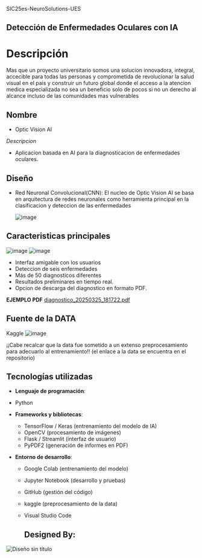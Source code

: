 SIC25es-NeuroSolutions-UES

## Detección de Enfermedades Oculares con IA

# Descripción
Mas que un proyecto universitario somos una solucion innovadora, integral, accecible para todas las personas y comprometida de revolucionar la salud visual en el pais y construir un futuro global donde el acceso a la atencion medica especializada no sea un beneficio solo de pocos si no un derecho al alcance incluso de las comunidades mas vulnerables 



  ## Nombre
   - Optic Vision AI
 
  *Descripcion*
   - Aplicacion basada en AI para la diagnosticacion de enfermedades oculares.
     
  ## Diseño 
  - Red Neuronal Convolucional(CNN): El nucleo de Optic Vision AI se basa en arquitectura de redes neuronales como herramienta 
    principal en la clasificacion y deteccion de las enfermedades
    
    ![image](https://github.com/user-attachments/assets/a520aeea-c7ca-48a7-854e-c3fa263ba367)



  ## Caracteristicas principales
   ![image](https://github.com/user-attachments/assets/16be5c08-13dd-464e-87cb-4dfd67e2c5df) ![image](https://github.com/user-attachments/assets/6a7ae2a6-912b-48f9-8289-11459d42ef02)

   

  - Interfaz amigable con los usuarios
  - Deteccion de seis enfermedades
  - Más de 50 diagnosticos diferentes
  - Resultados preliminares en tiempo real.
  - Opcion de descarga del diagnostico en formato PDF.
    
**EJEMPLO PDF**
[diagnostico_20250325_181722.pdf](https://github.com/user-attachments/files/19459076/diagnostico_20250325_181722.pdf)


  ## Fuente de la DATA
  Kaggle
  ![image](https://github.com/user-attachments/assets/beeca137-c5bd-4b4c-8a61-e0708738f48d)

  
  ¡¡Cabe recalcar que la data fue sometido a un extenso preprocesamiento para adecuarlo al entrenamiento!!
  (el enlace a la data se encuentra en el repositorio)

  
  
  ## Tecnologías utilizadas
  
 -  **Lenguaje de programación**:
   -  Python

  
 - **Frameworks y bibliotecas**:
    - TensorFlow / Keras (entrenamiento del modelo de IA)
    - OpenCV (procesamiento de imágenes)
    - Flask / Streamlit (interfaz de usuario)
    - PyPDF2 (generación de informes en PDF)

    
- **Entorno de desarrollo**:
  - Google Colab (entrenamiento del modelo)
  - Jupyter Notebook (desarrollo y pruebas)
  - GitHub (gestión del código)
  - kaggle (preprocesamiento de la data)
  - Visual Studio Code




      ## Designed By:
 ![Diseño sin título](https://github.com/user-attachments/assets/e0c8c5d3-bbca-47c4-996b-bfcaebdcec62)

